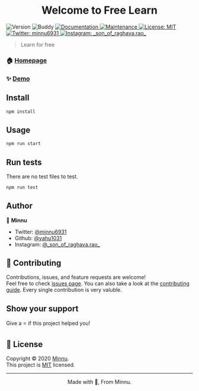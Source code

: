 <h1 align="center">Welcome to Free Learn</h1>
<p>
  <img alt="Version" src="https://img.shields.io/badge/version-1.2.1-blue.svg?cacheSeconds=2592000" />
  <img alt="Buddy" src="https://app.buddy.works/minnu/docs-site/pipelines/pipeline/293099/badge.svg?token=10cb28f295400b1a3bf04d0351e78873b86db6c726ad5bf31f6c131d58cf3de4"/>
  <a href="https://github.com/yahu1031/docs-site#readme" target="_blank">
    <img alt="Documentation" src="https://img.shields.io/badge/documentation-yes-brightgreen.svg" />
  </a>
  <a href="https://github.com/yahu1031/docs-site/graphs/commit-activity" target="_blank">
    <img alt="Maintenance" src="https://img.shields.io/badge/Maintained%3F-yes-green.svg" />
  </a>
  <a href="https://github.com/yahu1031/docs-site/blob/master/LICENSE" target="_blank">
    <img alt="License: MIT" src="https://img.shields.io/github/license/yahu1031/free-learn" />
  </a>
  <a href="https://twitter.com/minnu6931" target="_blank">
    <img alt="Twitter: minnu6931" src="https://img.shields.io/twitter/follow/minnu6931.svg?style=social" />
  </a>
  <a href="" target="_blank">
<img alt="Instagram: _son_of_raghava.rao_" src="https://img.shields.io/badge/instagram-%40__son__of__raghava.rao__-red?style=social&logo=instagram" />
  </a>
</p>

> Learn for free

### 🏠 [Homepage](https://github.com/yahu1031/docs-site#readme)

### ✨ [Demo](https://freelearn.vercel.app/)

## Install

```sh
npm install
```

## Usage

```sh
npm run start
```

## Run tests

There are no test files to test.

```sh
npm run test
```

## Author

👤 **Minnu**

* Twitter: [@minnu6931](https://twitter.com/minnu6931)
* Github: [@yahu1031](https://github.com/yahu1031)
* Instagram: [@\_son_of_raghava.rao\_](https://instagram.com/_son_of_raghava.rao_)

## 🤝 Contributing

Contributions, issues, and feature requests are welcome!<br />Feel free to check [issues page](https://github.com/yahu1031/docs-site/issues). You can also take a look at the [contributing guide](https://github.com/yahu1031/docs-site/blob/master/CONTRIBUTING.md).
Every single contribution is very valuble.

## Show your support

Give a ⭐️ if this project helped you!

## 📝 License

Copyright © 2020 [Minnu](https://github.com/yahu1031).<br />
This project is [MIT](https://github.com/yahu1031/docs-site/blob/master/LICENSE) licensed.

***
<p align="center"> Made with 💚, From Minnu. </p> <br />
